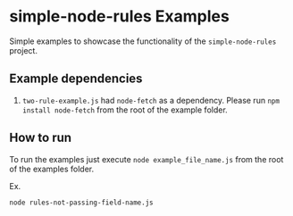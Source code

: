 # simple-node-rules Examples

Simple examples to showcase the functionality of the `simple-node-rules` project.

## Example dependencies

1.  `two-rule-example.js` had `node-fetch` as a dependency. Please run `npm install node-fetch` from the root of the example folder.

## How to run

To run the examples just execute `node example_file_name.js` from the root of the examples folder.

Ex.

```bash
node rules-not-passing-field-name.js
```

